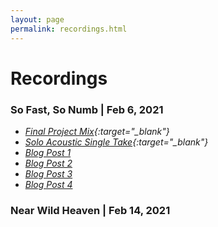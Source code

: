 ```yaml
---
layout: page
permalink: recordings.html
---
```


<h1 class="page-heading">Recordings</h1>

### So Fast, So Numb | Feb 6, 2021
- *[Final Project Mix](https://drive.google.com/file/d/12NVKLkgs17zyAAAiOf4Ry7WArQL7ITbf/view?usp=sharing){:target="_blank"}*
- *[Solo Acoustic Single Take](https://drive.google.com/file/d/1CUl2yDE-w-xZD5_ret_J2Ph36HLBuFdb/view?usp=sharing){:target="_blank"}*
- *[Blog Post 1](so-fast-so-numb-1.html)*
- *[Blog Post 2](so-fast-so-numb-2.html)*
- *[Blog Post 3](so-fast-so-numb-3.html)*
- *[Blog Post 4](so-fast-so-numb-4.html)*

### Near Wild Heaven | Feb 14, 2021

